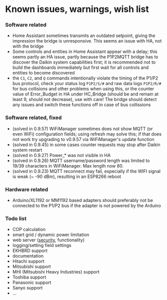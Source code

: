 # Known issues, warnings, wish list

### Software related

 - Home Assistant sometimes transmits an outdated setpoint, giving the impression the bridge is unresponsive. This seems an issue with HA, not with the bridge
 - Some controls and entities in Home Assistant appear with a delay; this seems partly an HA issue, partly because the P1P2MQTT bridge has to discover the Daikin system capabilities first; it is recommended not to build the dashboards immediately but first wait for all controls and entities to become discovered
 - the `C1`, `C2`, and `Q` commands intentionally violate the timing of the P1/P2 bus protocol, check your status log `P1P2/S/#` and raw data logs `P1P2/R/#` for bus collisions and other problems when using this, or the counter value of Error\_Budget in HA under HC\_Bridge (should be and remain at least 9, should not decrease), use with care! The bridge should detect any issues and switch these functions off in case of bus collissions

### Software related, fixed

 - (solved in 0.9.57) WiFiManager sometimes does not show MQTT (or even WiFi) configuration fields; using refresh may solve this; if that does not work try upgrading to v0.9.57 via WiFiManager's update function
 - (solved in 0.9.45) in some cases counter requests may stop after Daikin system restart
 - (solved in 0.9.27) Power\_\* was not visible in HA
 - (solved in 0.9.26) MQTT username/password length was limited to 19/39 characters in WiFiManager. Max length now 80.
 - (solved in 0.9.23) MQTT reconnect may fail, especially if the WIFI signal is weak (~ -90 dBm), resulting in an ESP8266 reboot

### Hardware related

 - Arduino/XL1192 or MM1192 based adapters should preferably not be connected to the P1/P2 bus if the adapter is not powered by the Arduino

### Todo list

 - COP calculation
 - smart grid / dynamic power limitation
 - web server ([security](Security.md), functionality)
 - logging/setting field settings
 - EKHBRD support
 - documentation
 - Hitachi support
 - Mitsubishi support
 - MHI (Mitsubishi Heavy Industries) support
 - Toshiba support
 - Panasonic support
 - Sanyo support
 - ...
